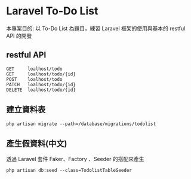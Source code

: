 # Laravel To-Do List
本專案目的: 以 To-Do List 為題目，練習 Laravel 框架的使用與基本的 restful API 的開發

## restful API
```
GET     loalhost/todo
GET     loalhost/todo/{id}
POST    loalhost/todo
PATCH   loalhost/todo/{id}
DELETE  loalhost/todo/{id}
```
## 建立資料表
```
php artisan migrate --path=/database/migrations/todolist
```
## 產生假資料(中文)
透過 Laravel 套件 Faker、Factory 、Seeder 的搭配來產生
```
php artisan db:seed --class=TodolistTableSeeder
```
